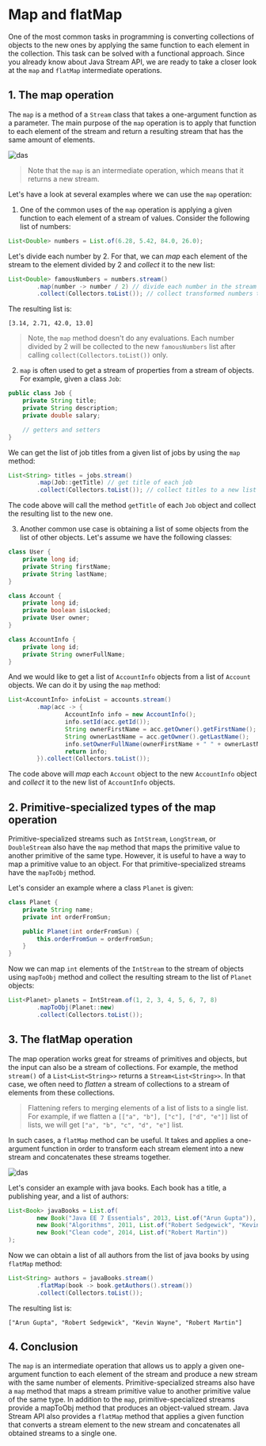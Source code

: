 # Map and flatMap

One of the most common tasks in programming is converting collections of objects to the new ones by applying the same function to each element in the collection. This task can be solved with a functional approach. Since you already know about Java Stream API, we are ready to take a closer look at the `map` and `flatMap` intermediate operations.

## 1. The map operation

The `map` is a method of a `Stream` class that takes a one-argument function as a parameter. The main purpose of the `map` operation is to apply that function to each element of the stream and return a resulting stream that has the same amount of elements.

![das](https://ucarecdn.com/84faa296-1a6d-411a-84e3-01f22ca85313/)

> Note that the `map` is an intermediate operation, which means that it returns a new stream.


Let's have a look at several examples where we can use the `map` operation:

1) One of the common uses of the `map` operation is applying a given function to each element of a stream of values. Consider the following list of numbers:
```java
List<Double> numbers = List.of(6.28, 5.42, 84.0, 26.0);
```
Let's divide each number by 2. For that, we can *map* each element of the stream to the element divided by 2 and *collect* it to the new list:
```java
List<Double> famousNumbers = numbers.stream()
        .map(number -> number / 2) // divide each number in the stream by 2
        .collect(Collectors.toList()); // collect transformed numbers to a new list
```
The resulting list is:
```
[3.14, 2.71, 42.0, 13.0]
```
> Note, the `map` method doesn't do any evaluations. Each number divided by 2 will be collected to the new `famousNumbers` list after calling `collect(Collectors.toList())` only.

2) `map` is often used to get a stream of properties from а stream of objects. For example, given a class `Job`:
```java
public class Job {
    private String title;
    private String description;
    private double salary;

    // getters and setters
}
```

We can get the list of job titles from a given list of jobs by using the `map` method:
```java
List<String> titles = jobs.stream()
        .map(Job::getTitle) // get title of each job
        .collect(Collectors.toList()); // collect titles to a new list
```

The code above will call the method `getTitle` of each `Job` object and collect the resulting list to the new one.

3) Another common use case is obtaining a list of some objects from the list of other objects. Let's assume we have the following classes:
```java
class User {
    private long id;
    private String firstName;
    private String lastName;
}

class Account {
    private long id;
    private boolean isLocked;
    private User owner;
}

class AccountInfo {
    private long id;
    private String ownerFullName;
}
```

And we would like to get a list of `AccountInfo` objects from a list of `Account` objects. We can do it by using the `map` method:
```java
List<AccountInfo> infoList = accounts.stream()
        .map(acc -> {
                AccountInfo info = new AccountInfo();
                info.setId(acc.getId());
                String ownerFirstName = acc.getOwner().getFirstName();
                String ownerLastName = acc.getOwner().getLastName();
                info.setOwnerFullName(ownerFirstName + " " + ownerLastName);
                return info;
        }).collect(Collectors.toList());
```

The code above will *map* each `Account` object to the new `AccountInfo` object and *collect* it to the new list of `AccountInfo` objects.

## 2. Primitive-specialized types of the map operation

Primitive-specialized streams such as `IntStream`, `LongStream`, or `DoubleStream` also have the `map` method that maps the primitive value to another primitive of the same type. However, it is useful to have a way to map a primitive value to an object. For that primitive-specialized streams have the `mapToObj` method.

Let's consider an example where a class `Planet` is given:
```java
class Planet {
    private String name;
    private int orderFromSun;

    public Planet(int orderFromSun) {
        this.orderFromSun = orderFromSun;
    }
}
```
Now we can map `int` elements of the `IntStream` to the stream of objects using `mapToObj` method and collect the resulting stream to the list of `Planet` objects:
```java
List<Planet> planets = IntStream.of(1, 2, 3, 4, 5, 6, 7, 8)
        .mapToObj(Planet::new)
        .collect(Collectors.toList());
```

## 3. The flatMap operation

The map operation works great for streams of primitives and objects, but the input can also be a stream of collections. For example, the method `stream()` of a `List<List<String>>` returns a `Stream<List<String>>`. In that case, we often need to *flatten* a stream of collections to a stream of elements from these collections.

> Flattening refers to merging elements of a list of lists to a single list. For example, if we flatten a `[["a", "b"], ["c"], ["d", "e"]]` list of lists, we will get `["a", "b", "c", "d", "e"]` list.

In such cases, a `flatMap` method can be useful. It takes and applies a one-argument function in order to transform each stream element into a new stream and concatenates these streams together.

![das](https://ucarecdn.com/df188227-b694-435c-b287-98145e0f8ae1/)

Let's consider an example with java books. Each book has a title, a publishing year, and a list of authors:

```java
List<Book> javaBooks = List.of(
        new Book("Java EE 7 Essentials", 2013, List.of("Arun Gupta")),
        new Book("Algorithms", 2011, List.of("Robert Sedgewick", "Kevin Wayne")),
        new Book("Clean code", 2014, List.of("Robert Martin"))
);
```
Now we can obtain a list of all authors from the list of java books by using `flatMap` method:
```java
List<String> authors = javaBooks.stream()
        .flatMap(book -> book.getAuthors().stream())
        .collect(Collectors.toList());
```
The resulting list is:
```
["Arun Gupta", "Robert Sedgewick", "Kevin Wayne", "Robert Martin"]
```

## 4. Conclusion

The `map` is an intermediate operation that allows us to apply a given one-argument function to each element of the stream and produce a new stream with the same number of elements. Primitive-specialized streams also have a `map` method that maps a stream primitive value to another primitive value of the same type. In addition to the `map`, primitive-specialized streams provide a mapToObj method that produces an object-valued stream. Java Stream API also provides a `flatMap` method that applies a given function that converts a stream element to the new stream and concatenates all obtained streams to a single one.
